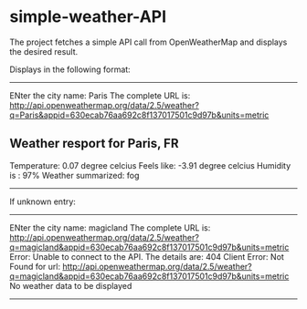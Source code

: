# simple-weather-API
The project fetches a simple API call from OpenWeatherMap and displays the desired result.

Displays in the following format:


*****************************************************************
ENter the city name: Paris
The complete URL is: http://api.openweathermap.org/data/2.5/weather?q=Paris&appid=630ecab76aa692c8f137017501c9d97b&units=metric

Weather resport for Paris, FR
------------------------------  
Temperature: 0.07 degree celcius
Feels like: -3.91 degree celcius
Humidity is : 97%
Weather summarized: fog
****************************************************************


If unknown entry:
*****************************************************************
ENter the city name: magicland
The complete URL is: http://api.openweathermap.org/data/2.5/weather?q=magicland&appid=630ecab76aa692c8f137017501c9d97b&units=metric
Error: Unable to connect to the API. The details are: 404 Client Error: Not Found for url: http://api.openweathermap.org/data/2.5/weather?q=magicland&appid=630ecab76aa692c8f137017501c9d97b&units=metric
No weather data to be displayed
*****************************************************************

